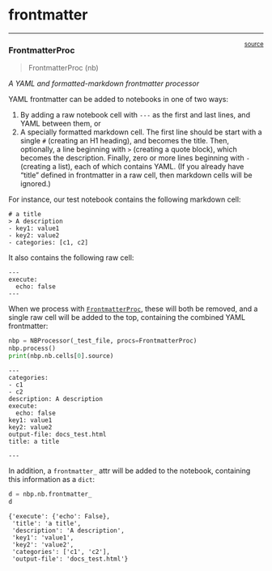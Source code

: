# frontmatter


<!-- WARNING: THIS FILE WAS AUTOGENERATED! DO NOT EDIT! -->

------------------------------------------------------------------------

<a
href="https://github.com/AnswerDotAI/nbdev/blob/main/nbdev/frontmatter.py#L49"
target="_blank" style="float:right; font-size:smaller">source</a>

### FrontmatterProc

>  FrontmatterProc (nb)

*A YAML and formatted-markdown frontmatter processor*

YAML frontmatter can be added to notebooks in one of two ways:

1.  By adding a raw notebook cell with `---` as the first and last
    lines, and YAML between them, or
2.  A specially formatted markdown cell. The first line should be start
    with a single `#` (creating an H1 heading), and becomes the title.
    Then, optionally, a line beginning with `>` (creating a quote
    block), which becomes the description. Finally, zero or more lines
    beginning with `-` (creating a list), each of which contains YAML.
    (If you already have “title” defined in frontmatter in a raw cell,
    then markdown cells will be ignored.)

For instance, our test notebook contains the following markdown cell:

    # a title
    > A description
    - key1: value1
    - key2: value2
    - categories: [c1, c2]

It also contains the following raw cell:

    ---
    execute:
      echo: false
    ---

When we process with
[`FrontmatterProc`](https://nbdev.fast.ai/api/frontmatter.html#frontmatterproc),
these will both be removed, and a single raw cell will be added to the
top, containing the combined YAML frontmatter:

``` python
nbp = NBProcessor(_test_file, procs=FrontmatterProc)
nbp.process()
print(nbp.nb.cells[0].source)
```

    ---
    categories:
    - c1
    - c2
    description: A description
    execute:
      echo: false
    key1: value1
    key2: value2
    output-file: docs_test.html
    title: a title

    ---

In addition, a `frontmatter_` attr will be added to the notebook,
containing this information as a `dict`:

``` python
d = nbp.nb.frontmatter_
d
```

    {'execute': {'echo': False},
     'title': 'a title',
     'description': 'A description',
     'key1': 'value1',
     'key2': 'value2',
     'categories': ['c1', 'c2'],
     'output-file': 'docs_test.html'}
